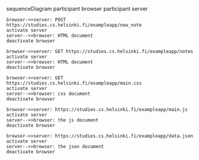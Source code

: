 sequenceDiagram
    participant browser
    participant server

    browser->>server: POST https://studies.cs.helsinki.fi/exampleapp/new_note
    activate server
    server-->>browser: HTML document
    deactivate browser

    browser->>server: GET https://studies.cs.helsinki.fi/exampleapp/notes
    activate server
    server-->>browser: HTML document
    deactivate browser

    browser->>server: GET https://studies.cs.helsinki.fi/exampleapp/main.css
    activate server
    server-->>browser: css document
    deactivate browser

    browser->>server: https://studies.cs.helsinki.fi/exampleapp/main.js
    activate server
    server-->>browser: the js document
    deactivate browser

    browser->>server: https://studies.cs.helsinki.fi/exampleapp/data.json
    activate server
    server-->>browser: the json document
    deactivate browser
